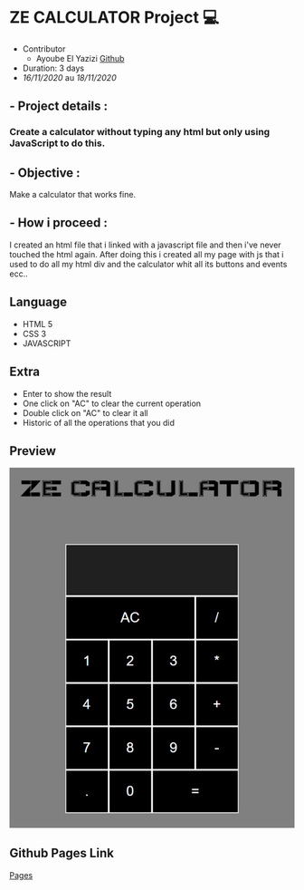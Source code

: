 # ZE CALCULATOR Project :computer:

- Contributor
   * Ayoube El Yazizi [Github](https://github.com/ayoubelyazizi)
- Duration: 3 days
- *16/11/2020* au *18/11/2020*
  

## - **Project details :** 
### Create a calculator without typing any html but only using JavaScript to do this.

## - **Objective :** 
Make a calculator that works fine.
## - **How i proceed :** 
I created an html file that i linked with a javascript file and then i've never touched the html again. After doing this i created all my page with js that i used to do all my html div and the calculator whit all its buttons and events ecc..

## Language 

- HTML 5
- CSS 3
- JAVASCRIPT

## Extra 

- Enter to show the result
- One click on "AC" to clear the current operation
- Double click on "AC" to clear it all
- Historic of all the operations that you did

## Preview

![Preview](./preview.JPG)

## Github Pages Link
[Pages](https://ayoubelyazizi.github.io/ze-calculator/)